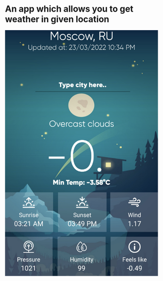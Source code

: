 # An app which allows you to get weather in given location

![alt](https://github.com/OFFLUCK/WeatherApp/blob/master/readmestuff/night.png)
